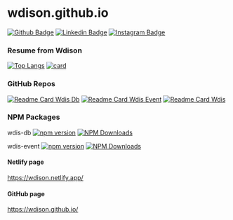# wdison.github.io
[![Github Badge](https://img.shields.io/badge/-Github-000?style=flat-square&logo=Github&logoColor=white&link=https://github.com/wdison)](https://github.com/wdison)
[![Linkedin Badge](https://img.shields.io/badge/-LinkedIn-blue?style=flat-square&logo=Linkedin&logoColor=white&link=https://www.linkedin.com/in/wdison/)](https://www.linkedin.com/in/wdison)
[![Instagram Badge](https://img.shields.io/badge/Instagram-E4405F?style=flat-square&logo=instagram&logoColor=white&link=https://www.instagram.com/josewdison/)](https://www.instagram.com/josewdison/)
### Resume from Wdison
[![Top Langs](https://github-readme-stats.vercel.app/api/top-langs/?username=wdison&layout=pie&theme=default)](https://github.com/wdison)
[![card](https://github-readme-stats.vercel.app/api?username=wdison&theme=default&show_icons=true&show=reviews,discussions_started,discussions_answered,prs_merged,prs_merged_percentage&rank_icon=github)](https://github.com/wdison)
### GitHub Repos
[![Readme Card Wdis Db](https://github-readme-stats.vercel.app/api/pin/?username=wdison&repo=wdis-db)](https://github.com/wdison/wdis-db)
[![Readme Card Wdis Event](https://github-readme-stats.vercel.app/api/pin/?username=wdison&repo=wdis-event)](https://github.com/wdison/wdis-event)
[![Readme Card Wdis](https://github-readme-stats.vercel.app/api/pin/?username=wdison&repo=wdis)](https://github.com/wdison/wdis)
### NPM Packages
wdis-db 
[![npm version](https://img.shields.io/npm/v/@wdis/db.svg?style=flat-square)](https://www.npmjs.com/package/@wdis/db) [![NPM Downloads](https://img.shields.io/npm/dm/@wdis/db.svg?style=flat-square)](http://npm-stat.com/charts.html?package=@wdis/db&from=2023-12-01)

wdis-event [![npm version](https://img.shields.io/npm/v/@wdis/event.svg?style=flat-square)](https://www.npmjs.com/package/@wdis/event) [![NPM Downloads](https://img.shields.io/npm/dm/@wdis/event.svg?style=flat-square)](http://npm-stat.com/charts.html?package=@wdis/event&from=2023-12-01)
#### Netlify page
https://wdison.netlify.app/
#### GitHub page
https://wdison.github.io/

